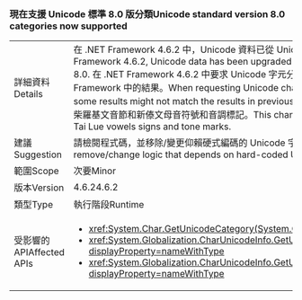 ### <a name="unicode-standard-version-80-categories-now-supported"></a><span data-ttu-id="ec3c3-101">現在支援 Unicode 標準 8.0 版分類</span><span class="sxs-lookup"><span data-stu-id="ec3c3-101">Unicode standard version 8.0 categories now supported</span></span>

|   |   |
|---|---|
|<span data-ttu-id="ec3c3-102">詳細資料</span><span class="sxs-lookup"><span data-stu-id="ec3c3-102">Details</span></span>|<span data-ttu-id="ec3c3-103">在 .NET Framework 4.6.2 中，Unicode 資料已從 Unicode 標準 6.3 版升級至 8.0 版。</span><span class="sxs-lookup"><span data-stu-id="ec3c3-103">In .NET Framework 4.6.2, Unicode data has been upgraded from Unicode Standard version 6.3 to version 8.0.</span></span>  <span data-ttu-id="ec3c3-104">在 .NET Framework 4.6.2 中要求 Unicode 字元分類時，某些結果可能不符合舊版 .NET Framework 中的結果。</span><span class="sxs-lookup"><span data-stu-id="ec3c3-104">When requesting Unicode character categories in .NET Framework 4.6.2, some results might not match the results in previous .NET Framework versions.</span></span>  <span data-ttu-id="ec3c3-105">這項變更主要會影響柴羅基文音節和新傣文母音符號和音調標記。</span><span class="sxs-lookup"><span data-stu-id="ec3c3-105">This change mostly affects Cherokee syllables and New Tai Lue vowels signs and tone marks.</span></span>|
|<span data-ttu-id="ec3c3-106">建議</span><span class="sxs-lookup"><span data-stu-id="ec3c3-106">Suggestion</span></span>|<span data-ttu-id="ec3c3-107">請檢閱程式碼，並移除/變更仰賴硬式編碼的 Unicode 字元分類的邏輯。</span><span class="sxs-lookup"><span data-stu-id="ec3c3-107">Review code and remove/change logic that depends on hard-coded Unicode character categories.</span></span>|
|<span data-ttu-id="ec3c3-108">範圍</span><span class="sxs-lookup"><span data-stu-id="ec3c3-108">Scope</span></span>|<span data-ttu-id="ec3c3-109">次要</span><span class="sxs-lookup"><span data-stu-id="ec3c3-109">Minor</span></span>|
|<span data-ttu-id="ec3c3-110">版本</span><span class="sxs-lookup"><span data-stu-id="ec3c3-110">Version</span></span>|<span data-ttu-id="ec3c3-111">4.6.2</span><span class="sxs-lookup"><span data-stu-id="ec3c3-111">4.6.2</span></span>|
|<span data-ttu-id="ec3c3-112">類型</span><span class="sxs-lookup"><span data-stu-id="ec3c3-112">Type</span></span>|<span data-ttu-id="ec3c3-113">執行階段</span><span class="sxs-lookup"><span data-stu-id="ec3c3-113">Runtime</span></span>|
|<span data-ttu-id="ec3c3-114">受影響的 API</span><span class="sxs-lookup"><span data-stu-id="ec3c3-114">Affected APIs</span></span>|<ul><li><xref:System.Char.GetUnicodeCategory(System.Char)?displayProperty=nameWithType></li><li><xref:System.Globalization.CharUnicodeInfo.GetUnicodeCategory(System.Char)?displayProperty=nameWithType></li><li><xref:System.Globalization.CharUnicodeInfo.GetUnicodeCategory(System.String,System.Int32)?displayProperty=nameWithType></li></ul>|

